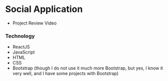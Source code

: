 # Social Application

- Project Review Video

### Technology

- ReactJS
- JavaScript
- HTML
- CSS
- Bootstrap (though I do not use it much more Bootstrap, but yes, I know it very well, and I have some projects with Bootstrap)
